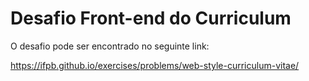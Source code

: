  # Desafio Front-end do Curriculum

O desafio pode ser encontrado no seguinte link:

https://ifpb.github.io/exercises/problems/web-style-curriculum-vitae/